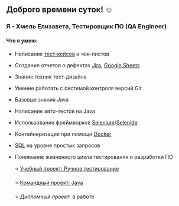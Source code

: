 ## Доброго времени суток! ☺️

### Я - Хмель Елизавета, Тестировщик ПО (QA Engineer)

#### Что я умею:
- Написание [тест-кейсов](https://docs.google.com/spreadsheets/d/1IG1b6z4JuqP5RAuW_yxBxRgmTsP_K4ayUuAz9FS6ln0/edit#gid=145001458) и чек-листов
- Создание отчетов о дефектах [Jira](https://docs.google.com/spreadsheets/d/1t-DmNiU-zt0Qa1J1A0BIBZGoCwiccb4I_11kbjHSIz8/edit#gid=0), [Google Sheets](https://docs.google.com/spreadsheets/d/1pfrnU1quiux80Mtv2gTNH2ZKYBGJhMDGU3PEdDBGCZs/edit#gid=1411288374)
- Знание техник тест-дизайна
- Умение работать с системой контроля версий Git
- Базовые знания Java
- Написание авто-тестов на Java
- Использование фреймворков [Selenium](https://github.com/ElizavetaKhmel/OrderBankCard_Selenium)/[Selenide](https://github.com/ElizavetaKhmel/CardDeliveryOrder)
- Контейнеризация при помощи [Docker](https://github.com/ElizavetaKhmel/Docker_PostgresSQL)
- [SQL](https://docs.google.com/spreadsheets/d/1CtqJQoJ_KlGuAPQG4AhsSRG8tehMC123piqsQvgOwpA/edit#gid=1669323206) на уровне простых запросов
- Понимание жизненного цикла тестирования и разработки ПО

  ⭐️ [Учебный проект: Ручное тестирование](https://docs.google.com/spreadsheets/d/13aMQb0k_HoFO4qUCj4wsTepeU_hP18P00XouAXnirHU/edit#gid=1691012178)
  
  ⭐️ [Командный проект: Java](https://github.com/sharutyunyanqa/Team_project)
  
  ⭐️ _Дипломный проект_: в работе
